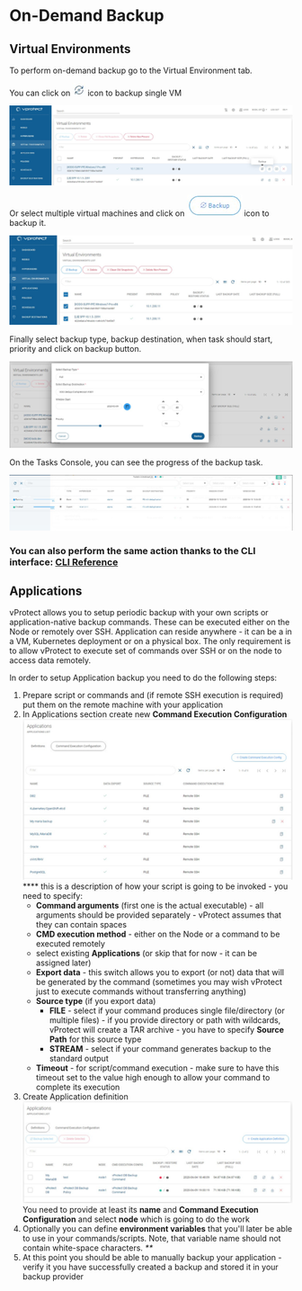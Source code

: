 # On-Demand Backup

## Virtual Environments

To perform on-demand backup go to the Virtual Environment tab.

You can click on ![](../../.gitbook/assets/icon-backup.jpg) icon to backup single VM

![](../../.gitbook/assets/on-demand-backup-single-vm.jpg)

Or select multiple virtual machines and click on ![](../../.gitbook/assets/icon-backupmultiplevm.jpg) icon to backup it.

![](../../.gitbook/assets/on-demand-backup-multiple-vm.jpg)

Finally select backup type, backup destination, when task should start, priority and click on backup button.

![](../../.gitbook/assets/on-demand-backup-popup-window.jpg)

On the Tasks Console, you can see the progress of the backup task.

![](../../.gitbook/assets/on-demand-backup-tasks-console.jpg)

### You can also perform the same action thanks to the CLI interface: [CLI Reference](../cli-reference.md#vm-backup-restore)

## Applications

vProtect allows you to setup periodic backup with your own scripts or application-native backup commands. These can be executed either on the Node or remotely over SSH. Application can reside anywhere - it can be a in a VM, Kubernetes deployment or on a physical box. The only requirement is to allow vProtect to execute set of commands over SSH or on the node to access data remotely.

In order to setup Application backup you need to do the following steps:

1. Prepare script or commands and \(if remote SSH execution is required\) put them on the remote machine with your application
2. In Applications section create new **Command Execution Configuration**  ![](../../.gitbook/assets/on-demand-backup-applications-commands-execution-config.jpg)  **** this is a description of how your script is going to be invoked - you need to specify:
   * **Command arguments** \(first one is the actual executable\) - all arguments should be provided separately - vProtect assumes that they can contain spaces
   * **CMD execution method** - either on the Node or a command to be executed remotely
   * select existing **Applications** \(or skip that for now - it can be assigned later\)
   * **Export data** - this switch allows you to export \(or not\) data that will be generated by the command \(sometimes you may wish vProtect just to execute commands without transferring anything\)
   * **Source type** \(if you export data\)
     * **FILE** - select if your command produces single file/directory \(or multiple files\) - if you provide directory or path with wildcards, vProtect will create a TAR archive - you have to specify **Source Path** for this source type
     * **STREAM** - select if your command generates backup to the standard output
   * **Timeout** - for script/command execution - make sure to have this timeout set to the value high enough to allow your command to complete its execution
3. Create Application definition  ![](../../.gitbook/assets/on-demand-backup-applications-definitions.jpg)   You need to provide at least its **name** and **Command Execution Configuration** and select **node** which is going to do the work
4. Optionally you can define **environment variables** that you'll later be able to use in your commands/scripts. Note, that variable name should not contain white-space characters. _\*\*_
5. At this point you should be able to manually backup your application - verify it you have successfully created a backup and stored it in your backup provider

